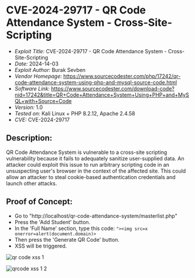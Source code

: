 # CVE-2024-29717 - QR Code Attendance System - Cross-Site-Scripting 
+ *Exploit Title:* CVE-2024-29717 - QR Code Attendance System - Cross-Site-Scripting
+ *Date:* 2024-14-03
+ *Exploit Author:* Burak Sevben
+ *Vendor Homepage:* https://www.sourcecodester.com/php/17242/qr-code-attendance-system-using-php-and-mysql-source-code.html
+ *Software Link:* https://www.sourcecodester.com/download-code?nid=17242&title=QR+Code+Attendance+System+Using+PHP+and+MySQL+with+Source+Code
+ *Version:* 1.0
+ *Tested on:* Kali Linux + PHP 8.2.12, Apache 2.4.58
+ *CVE:* CVE-2024-29717

## Description:
QR Code Attendance System is vulnerable to a cross-site scripting vulnerability because it fails to adequately sanitize user-supplied data. An attacker could exploit this issue to run arbitrary scripting code in an unsuspecting user's browser in the context of the affected site. This could allow an attacker to steal cookie-based authentication credentials and launch other attacks.

## Proof of Concept:
+ Go to "http://localhost/qr-code-attendance-system/masterlist.php"
+ Press the 'Add Student' button.
+ In the 'Full Name' section, type this code: `"><img src=x onerror=alert(document.domain)>`
+ Then press the 'Generate QR Code' button.
+ XSS will be triggered.

![qr code xss 1](https://github.com/BurakSevben/CVEs/assets/117217689/f9bfe370-d5ed-4983-b112-6f0859b34959)

![qrcode xss 1 2](https://github.com/BurakSevben/CVEs/assets/117217689/5169be26-37e3-46a6-a7bd-0e160498dd9a)

